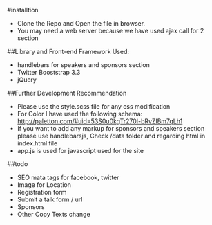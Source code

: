 #installtion
- Clone the Repo and Open the file in browser.
- You may need a web server because we have used ajax call for 2 section

##Library and Front-end Framework Used:
- handlebars for speakers and sponsors section
- Twitter Booststrap 3.3
- jQuery

##Further Development Recommendation
- Please use the style.scss file for any css modification
- For Color I have used the following schema: http://paletton.com/#uid=53S0u0kgTr270I-bRvZlBm7qLh1
- If you want to add any markup for sponsors and speakers section please use handlebarsjs, Check /data folder and regarding html in index.html file
- app.js is used for javascript used for the site

##todo
- SEO mata tags for facebook, twitter
- Image for Location
- Registration form
- Submit a talk form / url
- Sponsors
- Other Copy Texts change